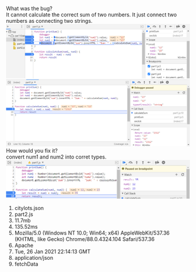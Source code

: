 What was the bug? <br>
It cannot calculate the correct sum of two numbers. It just connect two numbers as connecting two strings.<br>
![img1](https://raw.githubusercontent.com/Yuying-li-1/wi21-cse110-lab4/main/part3/lab4_1.png)
![img2](https://raw.githubusercontent.com/Yuying-li-1/wi21-cse110-lab4/main/part3/lab4_4.png)
How would you fix it? <br>
convert num1 and num2 into corret types.
![img3](https://raw.githubusercontent.com/Yuying-li-1/wi21-cse110-lab4/main/part3/lab4_3.png)

1. citylots.json
2. part2.js
3. 11.7mb
4. 135.52ms
5. Mozilla/5.0 (Windows NT 10.0; Win64; x64) AppleWebKit/537.36 (KHTML, like Gecko) Chrome/88.0.4324.104 Safari/537.36
6. Apache
7. Tue, 26 Jan 2021 22:14:13 GMT
8. application/json
9. fetchData
